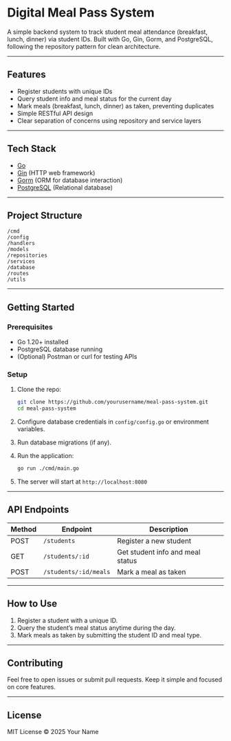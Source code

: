 
# Digital Meal Pass System

A simple backend system to track student meal attendance (breakfast, lunch, dinner) via student IDs. Built with Go, Gin, Gorm, and PostgreSQL, following the repository pattern for clean architecture.

---

## Features

- Register students with unique IDs  
- Query student info and meal status for the current day  
- Mark meals (breakfast, lunch, dinner) as taken, preventing duplicates  
- Simple RESTful API design  
- Clear separation of concerns using repository and service layers

---

## Tech Stack

- [Go](https://golang.org/)  
- [Gin](https://github.com/gin-gonic/gin) (HTTP web framework)  
- [Gorm](https://gorm.io/) (ORM for database interaction)  
- [PostgreSQL](https://www.postgresql.org/) (Relational database)  

---

## Project Structure

```
/cmd
/config
/handlers
/models
/repositories
/services
/database
/routes
/utils
```

---

## Getting Started

### Prerequisites

- Go 1.20+ installed  
- PostgreSQL database running  
- (Optional) Postman or curl for testing APIs

### Setup

1. Clone the repo:  
   ```bash
   git clone https://github.com/yourusername/meal-pass-system.git
   cd meal-pass-system
   ```

2. Configure database credentials in `config/config.go` or environment variables.

3. Run database migrations (if any).

4. Run the application:  
   ```bash
   go run ./cmd/main.go
   ```

5. The server will start at `http://localhost:8080`

---

## API Endpoints

| Method | Endpoint                  | Description                      |
|--------|---------------------------|--------------------------------|
| POST   | `/students`               | Register a new student          |
| GET    | `/students/:id`           | Get student info and meal status|
| POST   | `/students/:id/meals`     | Mark a meal as taken            |

---

## How to Use

1. Register a student with a unique ID.  
2. Query the student’s meal status anytime during the day.  
3. Mark meals as taken by submitting the student ID and meal type.

---

## Contributing

Feel free to open issues or submit pull requests. Keep it simple and focused on core features.

---

## License

MIT License © 2025 Your Name
